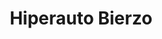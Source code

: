 ---
title: "Hiperauto Bierzo"
url: /ponferrada/hiperauto-bierzo/
shop: reparación de automóviles
---